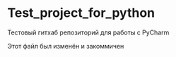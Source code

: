 # Test_project_for_python
Тестовый гитхаб репозиторий для работы с PyCharm

Этот файл был изменён и закоммичен
